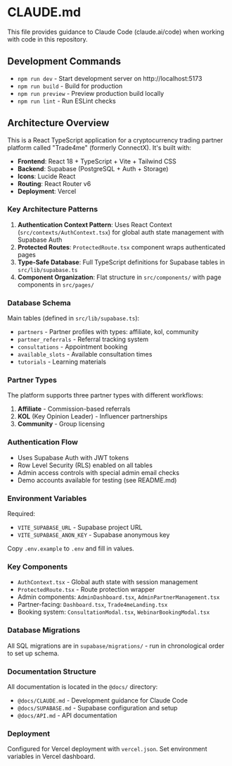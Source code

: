 # CLAUDE.md

This file provides guidance to Claude Code (claude.ai/code) when working with code in this repository.

## Development Commands

- `npm run dev` - Start development server on http://localhost:5173
- `npm run build` - Build for production
- `npm run preview` - Preview production build locally
- `npm run lint` - Run ESLint checks

## Architecture Overview

This is a React TypeScript application for a cryptocurrency trading partner platform called "Trade4me" (formerly ConnectX). It's built with:

- **Frontend**: React 18 + TypeScript + Vite + Tailwind CSS
- **Backend**: Supabase (PostgreSQL + Auth + Storage)
- **Icons**: Lucide React
- **Routing**: React Router v6
- **Deployment**: Vercel

### Key Architecture Patterns

1. **Authentication Context Pattern**: Uses React Context (`src/contexts/AuthContext.tsx`) for global auth state management with Supabase Auth
2. **Protected Routes**: `ProtectedRoute.tsx` component wraps authenticated pages
3. **Type-Safe Database**: Full TypeScript definitions for Supabase tables in `src/lib/supabase.ts`
4. **Component Organization**: Flat structure in `src/components/` with page components in `src/pages/`

### Database Schema

Main tables (defined in `src/lib/supabase.ts`):
- `partners` - Partner profiles with types: affiliate, kol, community
- `partner_referrals` - Referral tracking system
- `consultations` - Appointment booking
- `available_slots` - Available consultation times  
- `tutorials` - Learning materials

### Partner Types

The platform supports three partner types with different workflows:
1. **Affiliate** - Commission-based referrals
2. **KOL** (Key Opinion Leader) - Influencer partnerships  
3. **Community** - Group licensing

### Authentication Flow

- Uses Supabase Auth with JWT tokens
- Row Level Security (RLS) enabled on all tables
- Admin access controls with special admin email checks
- Demo accounts available for testing (see README.md)

### Environment Variables

Required:
- `VITE_SUPABASE_URL` - Supabase project URL
- `VITE_SUPABASE_ANON_KEY` - Supabase anonymous key

Copy `.env.example` to `.env` and fill in values.

### Key Components

- `AuthContext.tsx` - Global auth state with session management
- `ProtectedRoute.tsx` - Route protection wrapper
- Admin components: `AdminDashboard.tsx`, `AdminPartnerManagement.tsx`
- Partner-facing: `Dashboard.tsx`, `Trade4meLanding.tsx`
- Booking system: `ConsultationModal.tsx`, `WebinarBookingModal.tsx`

### Database Migrations

All SQL migrations are in `supabase/migrations/` - run in chronological order to set up schema.

### Documentation Structure

All documentation is located in the `@docs/` directory:
- `@docs/CLAUDE.md` - Development guidance for Claude Code
- `@docs/SUPABASE.md` - Supabase configuration and setup
- `@docs/API.md` - API documentation

### Deployment

Configured for Vercel deployment with `vercel.json`. Set environment variables in Vercel dashboard.